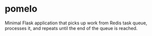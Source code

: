 # pomelo
Minimal Flask application that picks up work from Redis task queue, processes it, and repeats until the end of the queue is reached.
